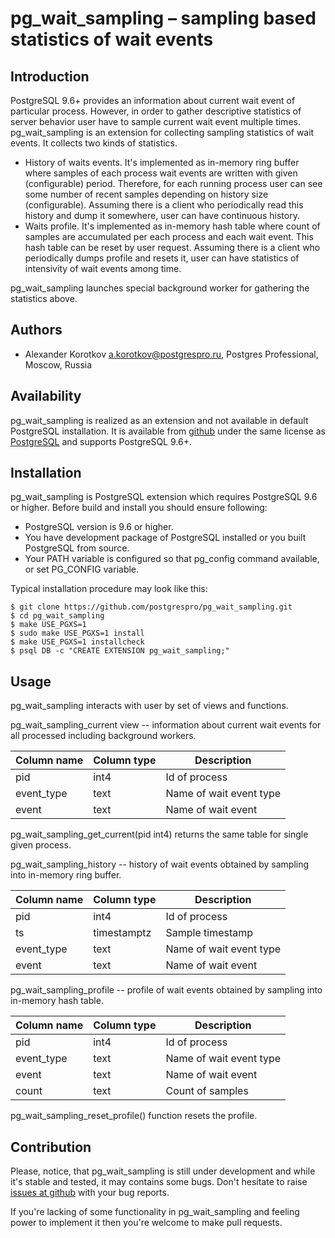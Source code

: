 pg\_wait\_sampling – sampling based statistics of wait events 
=============================================================

Introduction
------------

PostgreSQL 9.6+ provides an information about current wait event of particular
process.  However, in order to gather descriptive statistics of server
behavior user have to sample current wait event multiple times.
pg\_wait\_sampling is an extension for collecting sampling statistics of wait
events.  It collects two kinds of statistics.

 * History of waits events.  It's implemented as in-memory ring buffer where
   samples of each process wait events are written with given (configurable)
   period.  Therefore, for each running process user can see some number of
   recent samples depending on history size (configurable).  Assuming there is
   a client who periodically read this history and dump it somewhere, user
   can have continuous history. 
 * Waits profile.  It's implemented as in-memory hash table where count
   of samples are accumulated per each process and each wait event.  This hash
   table can be reset by user request.  Assuming there is a client who
   periodically dumps profile and resets it, user can have statistics of
   intensivity of wait events among time. 

pg\_wait\_sampling launches special background worker for gathering the
statistics above.

Authors
-------

 * Alexander Korotkov <a.korotkov@postgrespro.ru>, Postgres Professional,
   Moscow, Russia

Availability
------------

pg\_wait\_sampling is realized as an extension and not available in default
PostgreSQL installation. It is available from
[github](https://github.com/postgrespro/pg_wait_sampling)
under the same license as
[PostgreSQL](http://www.postgresql.org/about/licence/)
and supports PostgreSQL 9.6+.

Installation
------------

pg\_wait\_sampling is PostgreSQL extension which requires PostgreSQL 9.6 or
higher.  Before build and install you should ensure following:
    
 * PostgreSQL version is 9.6 or higher.
 * You have development package of PostgreSQL installed or you built
   PostgreSQL from source.
 * Your PATH variable is configured so that pg\_config command available, or
   set PG_CONFIG variable.

Typical installation procedure may look like this:

    $ git clone https://github.com/postgrespro/pg_wait_sampling.git
    $ cd pg_wait_sampling
    $ make USE_PGXS=1
    $ sudo make USE_PGXS=1 install
    $ make USE_PGXS=1 installcheck
    $ psql DB -c "CREATE EXTENSION pg_wait_sampling;"

Usage
-----

pg\_wait\_sampling interacts with user by set of views and functions.

pg\_wait\_sampling\_current view -- information about current wait events for
all processed including background workers.

| Column name | Column type |      Description        |
| ----------- | ----------- | ----------------------- |
| pid         | int4        | Id of process           |
| event_type  | text        | Name of wait event type |
| event       | text        | Name of wait event      |

pg_wait_sampling_get_current(pid int4) returns the same table for single given
process.

pg\_wait\_sampling\_history -- history of wait events obtained by sampling into
in-memory ring buffer.

| Column name | Column type |      Description        |
| ----------- | ----------- | ----------------------- |
| pid         | int4        | Id of process           |
| ts          | timestamptz | Sample timestamp        |
| event_type  | text        | Name of wait event type |
| event       | text        | Name of wait event      |

pg\_wait\_sampling\_profile -- profile of wait events obtained by sampling into
in-memory hash table.

| Column name | Column type |      Description        |
| ----------- | ----------- | ----------------------- |
| pid         | int4        | Id of process           |
| event_type  | text        | Name of wait event type |
| event       | text        | Name of wait event      |
| count       | text        | Count of samples        |

pg_wait_sampling_reset_profile() function resets the profile.

Contribution
------------

Please, notice, that pg\_wait\_sampling is still under development and while
it's stable and tested, it may contains some bugs. Don't hesitate to raise
[issues at github](https://github.com/postgrespro/pg_wait_sampling/issues) with
your bug reports.

If you're lacking of some functionality in pg\_wait\_sampling and feeling power
to implement it then you're welcome to make pull requests.

